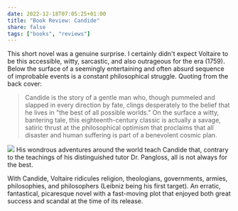 ```yaml
---
date: 2022-12-18T07:05:25+01:00
title: "Book Review: Candide"
share: false
tags: ["books", "reviews"]
---
```

This short novel was a genuine surprise. I certainly didn't expect Voltaire to
be this accessible, witty, sarcastic, and also outrageous for the era (1759).
Below the surface of a seemingly entertaining and often absurd sequence of
improbable events is a constant philosophical struggle. Quoting from the back
cover:

> Candide is the story of a gentle man who, though pummeled and slapped in
> every direction by fate, clings desperately to the belief that he lives in
> "the best of all possible worlds." On the surface a witty, bantering tale,
> this eighteenth-century classic is actually a savage, satiric thrust at the
> philosophical optimism that proclaims that all disaster and human suffering
> is part of a benevolent cosmic plan.

![](/images/book-cover-candide.jpg#right)
His wondrous adventures around the world teach Candide that, contrary to the
teachings of his distinguished tutor Dr. Pangloss, all is not always for the
best. 

With Candide, Voltaire ridicules religion, theologians, governments, armies,
philosophies, and philosophers (Leibniz being his first target). An erratic,
fantastical, picaresque novel with a fast-moving plot that enjoyed both great
success and scandal at the time of its release.

